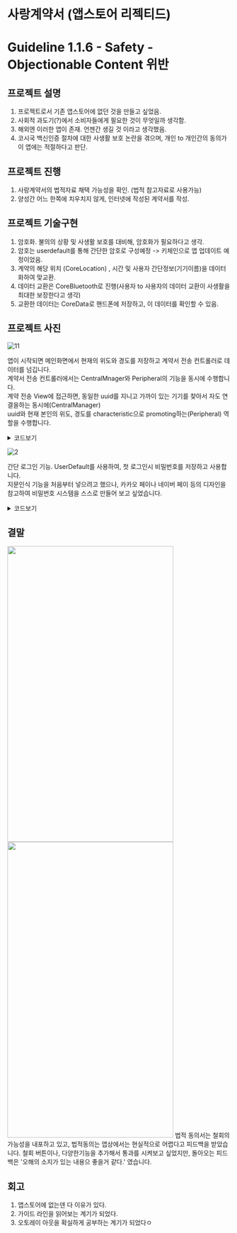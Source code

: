 # 사랑계약서 (앱스토어 리젝티드)

# Guideline 1.1.6 - Safety - Objectionable Content 위반



## 프로젝트 설명

1. 프로젝트로서 기존 앱스토어에 없던 것을 만들고 싶었음.
2. 사회적 과도기(?)에서 소비자들에게 필요한 것이 무엇일까 생각함.
3. 해외엔 이러한 앱이 존재. 언젠간 생길 것 이라고 생각했음.
4. 코시국 백신인증 절차에 대한 사생활 보호 논란을 겪으며, 개인 to 개인간의 동의가 이 앱에는 적절하다고 판단.

## 프로젝트 진행

1. 사랑계약서의 법적자료 채택 가능성을 확인. (법적 참고자료로 사용가능)
2. 양성간 어느 한쪽에 치우치지 않게, 인터넷에 작성된 계약서를 작성.

## 프로젝트 기술구현

1. 암호화. 불의의 상황 및 사생활 보호를 대비해, 암호화가 필요하다고 생각.
2. 암호는 userdefault를 통해 간단한 암호로 구성예정 -> 키체인으로 앱 업데이트 예정이었음.
3. 계약의 해당 위치 (CoreLocation) , 시간 및 사용자 간단정보(기기이름)을 데이터화하여 맞교환.
4. 데이터 교환은 CoreBluetooth로 진행(사용자 to 사용자의 데이터 교환이 사생활을 최대한 보장한다고 생각)
5. 교환한 데이터는 CoreData로 핸드폰에 저장하고, 이 데이터를 확인할 수 있음.

## 프로젝트 사진
![11](https://user-images.githubusercontent.com/92086662/201171185-e7ee3fde-5040-4b1a-bfac-0f7a79d8cd1e.gif)

앱이 시작되면 메인화면에서 현재의 위도와 경도를 저장하고 계약서 전송 컨트롤러로 데이터를 넘깁니다.  
계약서 전송 컨트롤러에서는 CentralMnager와 Peripheral의 기능을 동시에 수행합니다.  
계약 전송 View에 접근하면, 동일한 uuid를 지니고 가까이 있는 기기를 찾아서 자도 연결을하는 동시에(CentralManager)  
uuid와 현재 본인의 위도, 경도를 characteristic으로 promoting하는(Peripheral) 역할을 수행합니다.


<details>
<summary>코드보기</summary>

Peripheral(주변기기)에 대한 코드.
메인 컨트롤러에서 전달받은 위치와 경도를 특정 uuid에 담아 전송
``` Swift
  extension CentralController:CBPeripheralManagerDelegate{
    func peripheralManagerDidUpdateState(_ peripheral: CBPeripheralManager) {
        
        if peripheral.state == .poweredOn{
            
            let advertisementData = String(format: "%@|%@", lat, lon).data(using: .utf8)
            
            let service = CBMutableService(type: TransferService.serviceUUID, primary: true)
            let rx = CBMutableCharacteristic(type: TransferService.rxCharacterUUID, properties: .read, value: advertisementData, permissions: .readable)
            service.characteristics = [rx]
            
            peripheralManager.add(service)
            
            peripheralManager.startAdvertising([CBAdvertisementDataServiceUUIDsKey:[TransferService.serviceUUID]])
        }
    }
}
```
  
CentralManager에 대한 코드
  주변에 있는 특정 uuid를 지닌 service를 검색하고, 연결해서 해당 기기의 이름과 데이터(위도, 경도)를 저장합니다.  
  저장이 성공했다면, RecordViewController에 해당 데이터를 입력하여 화면에 보여줍니다.
``` Swift
  extension CentralController:CBCentralManagerDelegate{
    func centralManagerDidUpdateState(_ central: CBCentralManager) {
        if central.state == .poweredOn{
            central.scanForPeripherals(withServices: [TransferService.serviceUUID])
        }
    }
    
    func centralManager(_ central: CBCentralManager, didDiscover peripheral: CBPeripheral, advertisementData: [String : Any], rssi RSSI: NSNumber) {
        
        guard RSSI.intValue >= -50 else {return}
        pendingPeripheral = peripheral
    }
    
    func centralManager(_ central: CBCentralManager, didConnect peripheral: CBPeripheral) {
        peripheral.discoverServices([TransferService.serviceUUID])
        
    }
    
    func peripheral(_ peripheral: CBPeripheral, didDiscoverServices error: Error?) {
        guard let services = peripheral.services else {return}
        for service in services{
            pendingPeripheral?.discoverCharacteristics([TransferService.rxCharacterUUID], for: service)
        }
    }
    
    func peripheral(_ peripheral: CBPeripheral, didDiscoverCharacteristicsFor service: CBService, error: Error?) {
        
        guard let charac = service.characteristics else {return}
        for characteristic in charac where characteristic.uuid == TransferService.rxCharacterUUID{
            pendingPeripheral?.readValue(for: characteristic)
        }
    }
    
    func peripheral(_ peripheral: CBPeripheral, didUpdateValueFor characteristic: CBCharacteristic, error: Error?) {
        guard let value = characteristic.value else {return}
        let str = String(decoding: value, as: UTF8.self)
        let toShowData = decodeString(str)
        saveAgreement()
        let nextController = RecordViewController(entitiy: toShowData)
        navigationController?.pushViewController(nextController, animated: true)
    }
}

extension CentralController:CBPeripheralDelegate{
    
}
```

</details>

![2](https://user-images.githubusercontent.com/92086662/201252869-04b49faf-ec82-473a-ae8c-1516ad1246c0.gif)

간단 로그인 기능.
UserDefault를 사용하여, 첫 로그인시 비밀번호를 저장하고 사용합니다.  
지문인식 기능을 처음부터 넣으려고 했으나, 카카오 페이나 네이버 페이 등의 디자인을 참고하여 비밀번호 시스템을 스스로 만들어 보고 싶었습니다.

<details>
<summary>코드보기</summary>
PasswordController의 전반적인 동작 흐름입니다.  
첫 로그인시, 비밀번호를 2번 입력하며, 동일하 경우에 UserDefault에 저장이 됩니다.  

``` Swift
func start(){
        if firstVisit{
            count = 0
            count2 = 0
            passwordArray = [String]()
            passwordIdentifier = [String]()
            passwordView.setupPassword()
            setUpButtons()
        } else{
            passwordView.loginPassword()
            passwordIdentifier = [String]()
            count2 = 0
            setUpButtons2()
        }
    }

```
count 와 count2는 카운터로서, 비밀번호 4자리에 대응을 위함입니다.
``` Swift
   lazy var count:Int = 0 {
            didSet{
                if count == 4{
                    DispatchQueue.main.async {
                        self.passwordView.clear()
                    }
                    passwordView.checkupPassword()
                    setUpButtons2()
                }
            }
        }
        
        lazy var count2:Int = 0 {
            didSet{
                if count2 == 4{
                    matchPassword()
                }
            }
        }
```

</details>

## 결말
<img src="https://user-images.githubusercontent.com/92086662/201255662-2e410765-9e6b-4e35-9acd-ca06fe1a1d4a.PNG" width="375" height="667">
<img src="https://user-images.githubusercontent.com/92086662/201256165-15538a16-8d3c-4e01-ab30-4a83b981cdb0.PNG" width="375" height="667">
법적 동의서는 철회의 가능성을 내포하고 있고, 법적동의는 앱상에서는 현실적으로 어렵다고 피드백을 받았습니다.   철회 버튼이나, 다양한기능을 추가해서 통과를 시켜보고 싶었지만, 돌아오는 피드백은 '오해의 소지가 있는 내용으 좋을거 같다.'  였습니다.

## 회고
1. 앱스토어에 없는덴 다 이유가 있다.
2. 가이드 라인을 읽어보는 계기가 되었다.
3. 오토레이 아웃을 확실하게 공부하는 계기가 되었다ㅇ
      
